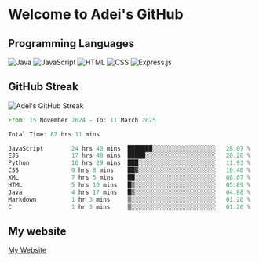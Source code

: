 # Welcome to Adei's GitHub

## Programming Languages
![Java](https://img.shields.io/badge/Java-007396?style=flat-square&logo=java&logoColor=white)
![JavaScript](https://img.shields.io/badge/JavaScript-F7DF1E?style=flat-square&logo=javascript&logoColor=black)
![HTML](https://img.shields.io/badge/HTML-E34F26?style=flat-square&logo=html5&logoColor=white)
![CSS](https://img.shields.io/badge/CSS-1572B6?style=flat-square&logo=css3&logoColor=white)
![Express.js](https://img.shields.io/badge/Express.js-000000?style=flat-square&logo=express&logoColor=white)


## GitHub Streak
![Adei's GitHub Streak](https://github-readme-streak-stats.herokuapp.com/?user=AdeiTamayo&hide_border=true)

<!--START_SECTION:waka-->

```rust
From: 15 November 2024 - To: 11 March 2025

Total Time: 87 hrs 11 mins

JavaScript        24 hrs 40 mins  ███████░░░░░░░░░░░░░░░░░░   28.07 %
EJS               17 hrs 48 mins  █████░░░░░░░░░░░░░░░░░░░░   20.26 %
Python            10 hrs 29 mins  ███░░░░░░░░░░░░░░░░░░░░░░   11.93 %
CSS               9 hrs 8 mins    ██▓░░░░░░░░░░░░░░░░░░░░░░   10.40 %
XML               7 hrs 5 mins    ██░░░░░░░░░░░░░░░░░░░░░░░   08.07 %
HTML              5 hrs 10 mins   █▒░░░░░░░░░░░░░░░░░░░░░░░   05.89 %
Java              4 hrs 17 mins   █▒░░░░░░░░░░░░░░░░░░░░░░░   04.88 %
Markdown          1 hr 3 mins     ▒░░░░░░░░░░░░░░░░░░░░░░░░   01.20 %
C                 1 hr 3 mins     ▒░░░░░░░░░░░░░░░░░░░░░░░░   01.20 %
```

<!--END_SECTION:waka-->

## My website
[My Website](https://adei.eus)


